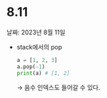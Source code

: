 # 8.11

날짜: 2023년 8월 11일

- stack에서의 pop
    
    ```python
    a = [1, 2, 3]
    a.pop(-1)
    print(a) # [1, 2]
    ```
    
    → 음수 인덱스도 들어갈 수 있다.